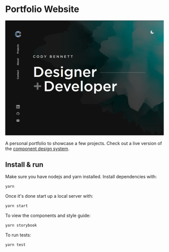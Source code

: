 # Portfolio Website

[![Site preview](/public/social-image.png)](https://codyb.co)

A personal portfolio to showcase a few projects. Check out a live version of the [component design system](https://storybook.codyb.co).

## Install & run

Make sure you have nodejs and yarn installed. Install dependencies with:

```bash
yarn
```

Once it's done start up a local server with:

```bash
yarn start
```

To view the components and style guide:

```bash
yarn storybook
```

To run tests:

```bash
yarn test
```
